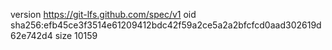 version https://git-lfs.github.com/spec/v1
oid sha256:efb45ce3f3514e61209412bdc42f59a2ce5a2a2bfcfcd0aad302619d62e742d4
size 10159
